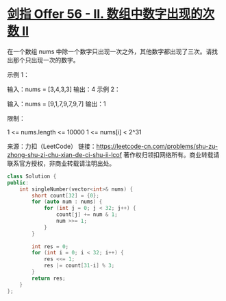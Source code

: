 # [剑指 Offer 56 - II. 数组中数字出现的次数 II](https://leetcode-cn.com/problems/shu-zu-zhong-shu-zi-chu-xian-de-ci-shu-ii-lcof/)

在一个数组 nums 中除一个数字只出现一次之外，其他数字都出现了三次。请找出那个只出现一次的数字。

 

示例 1：

输入：nums = [3,4,3,3]
输出：4
示例 2：

输入：nums = [9,1,7,9,7,9,7]
输出：1


限制：

1 <= nums.length <= 10000
1 <= nums[i] < 2^31

来源：力扣（LeetCode）
链接：https://leetcode-cn.com/problems/shu-zu-zhong-shu-zi-chu-xian-de-ci-shu-ii-lcof
著作权归领扣网络所有。商业转载请联系官方授权，非商业转载请注明出处。

```c++
class Solution {
public:
    int singleNumber(vector<int>& nums) {
        short count[32] = {0};
        for (auto num : nums) {
            for (int j = 0; j < 32; j++) {
                count[j] += num & 1;
                num >>= 1;
            }
        }
        
        int res = 0;
        for (int i = 0; i < 32; i++) {
            res <<= 1;
            res |= count[31-i] % 3;
        }
        return res;
    }
};
```

